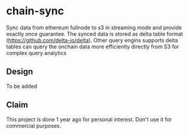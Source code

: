 # chain-sync
Sync data from ethereum fullnode to s3 in streaming mode and provide exactly once guarantee. The synced data is stored as delta table format (https://github.com/delta-io/delta).
Other query engins supports delta tables can query the onchain data more efficiently directly from S3 for complex query analytics

## Design
To be added

## Claim
This project is done 1 year ago for personal interest. Don't use it for commercial purposes.
